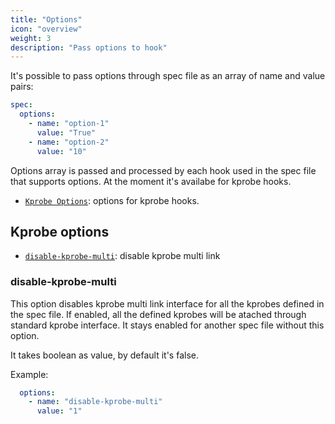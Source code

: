 ```yaml
---
title: "Options"
icon: "overview"
weight: 3
description: "Pass options to hook"
---
```


It's possible to pass options through spec file as an array of name and value pairs:

```yaml
spec:
  options:
    - name: "option-1"
      value: "True"
    - name: "option-2"
      value: "10"
```

Options array is passed and processed by each hook used in the spec file that
supports options. At the moment it's availabe for kprobe hooks.

- [`Kprobe Options`](#kprobe-options): options for kprobe hooks.

## Kprobe options

- [`disable-kprobe-multi`](#disable-kprobe-multi): disable kprobe multi link

### disable-kprobe-multi

This option disables kprobe multi link interface for all the kprobes defined in
the spec file. If enabled, all the defined kprobes will be atached through standard
kprobe interface. It stays enabled for another spec file without this option.

It takes boolean as value, by default it's false.

Example:

```yaml
  options:
    - name: "disable-kprobe-multi"
      value: "1"
```
